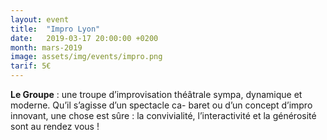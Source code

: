 ```yaml
---
layout: event
title:  "Impro Lyon"
date:   2019-03-17 20:00:00 +0200
month: mars-2019
image: assets/img/events/impro.png
tarif: 5€
---
```


**Le Groupe** : une troupe d’improvisation théâtrale sympa, dynamique et moderne. Qu’il s’agisse d’un spectacle ca- baret ou d’un concept d’impro innovant, une chose est sûre : la convivialité, l’interactivité et la générosité sont au rendez vous !
